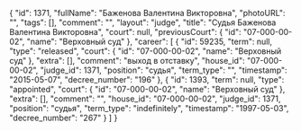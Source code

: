 {
    "id": 1371,
    "fullName": "Баженова Валентина Викторовна",
    "photoURL": "",
    "tags": [],
    "comment": "",
    "layout": "judge",
    "title": "Судья Баженова Валентина Викторовна",
    "court": null,
    "previousCourt": {
        "id": "07-000-00-02",
        "name": "Верховный суд"
    },
    "career": [
        {
            "id": 59235,
            "term": null,
            "type": "released",
            "court": {
                "id": "07-000-00-02",
                "name": "Верховный суд"
            },
            "extra": [],
            "comment": "выход в отставку",
            "house_id": "07-000-00-02",
            "judge_id": 1371,
            "position": "судья",
            "term_type": "",
            "timestamp": "2015-05-07",
            "decree_number": "196"
        },
        {
            "id": 1393,
            "term": null,
            "type": "appointed",
            "court": {
                "id": "07-000-00-02",
                "name": "Верховный суд"
            },
            "extra": [],
            "comment": "",
            "house_id": "07-000-00-02",
            "judge_id": 1371,
            "position": "судья",
            "term_type": "indefinitely",
            "timestamp": "1997-05-03",
            "decree_number": "267"
        }
    ]
}